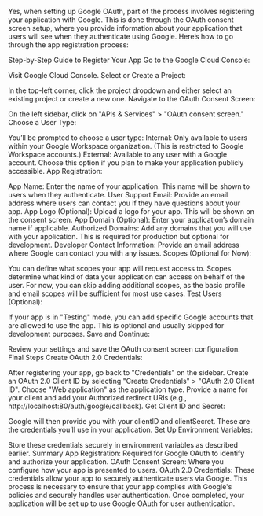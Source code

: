 Yes, when setting up Google OAuth, part of the process involves registering your application with Google. This is done through the OAuth consent screen setup, where you provide information about your application that users will see when they authenticate using Google. Here’s how to go through the app registration process:

Step-by-Step Guide to Register Your App
Go to the Google Cloud Console:

Visit Google Cloud Console.
Select or Create a Project:

In the top-left corner, click the project dropdown and either select an existing project or create a new one.
Navigate to the OAuth Consent Screen:

On the left sidebar, click on "APIs & Services" > "OAuth consent screen."
Choose a User Type:

You’ll be prompted to choose a user type:
Internal: Only available to users within your Google Workspace organization. (This is restricted to Google Workspace accounts.)
External: Available to any user with a Google account. Choose this option if you plan to make your application publicly accessible.
App Registration:

App Name: Enter the name of your application. This name will be shown to users when they authenticate.
User Support Email: Provide an email address where users can contact you if they have questions about your app.
App Logo (Optional): Upload a logo for your app. This will be shown on the consent screen.
App Domain (Optional): Enter your application’s domain name if applicable.
Authorized Domains: Add any domains that you will use with your application. This is required for production but optional for development.
Developer Contact Information: Provide an email address where Google can contact you with any issues.
Scopes (Optional for Now):

You can define what scopes your app will request access to. Scopes determine what kind of data your application can access on behalf of the user. For now, you can skip adding additional scopes, as the basic profile and email scopes will be sufficient for most use cases.
Test Users (Optional):

If your app is in "Testing" mode, you can add specific Google accounts that are allowed to use the app. This is optional and usually skipped for development purposes.
Save and Continue:

Review your settings and save the OAuth consent screen configuration.
Final Steps
Create OAuth 2.0 Credentials:

After registering your app, go back to "Credentials" on the sidebar.
Create an OAuth 2.0 Client ID by selecting "Create Credentials" > "OAuth 2.0 Client ID".
Choose "Web application" as the application type.
Provide a name for your client and add your Authorized redirect URIs (e.g., http://localhost:80/auth/google/callback).
Get Client ID and Secret:

Google will then provide you with your clientID and clientSecret. These are the credentials you’ll use in your application.
Set Up Environment Variables:

Store these credentials securely in environment variables as described earlier.
Summary
App Registration: Required for Google OAuth to identify and authorize your application.
OAuth Consent Screen: Where you configure how your app is presented to users.
OAuth 2.0 Credentials: These credentials allow your app to securely authenticate users via Google.
This process is necessary to ensure that your app complies with Google's policies and securely handles user authentication. Once completed, your application will be set up to use Google OAuth for user authentication.
